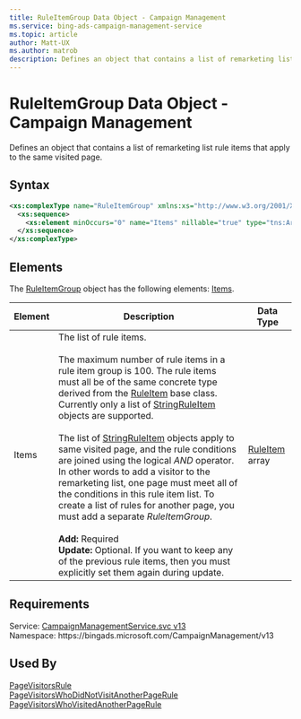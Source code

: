 ```yaml
---
title: RuleItemGroup Data Object - Campaign Management
ms.service: bing-ads-campaign-management-service
ms.topic: article
author: Matt-UX
ms.author: matrob
description: Defines an object that contains a list of remarketing list rule items that apply to the same visited page.
---
```

# RuleItemGroup Data Object - Campaign Management
Defines an object that contains a list of remarketing list rule items that apply to the same visited page. 

## Syntax
```xml
<xs:complexType name="RuleItemGroup" xmlns:xs="http://www.w3.org/2001/XMLSchema">
  <xs:sequence>
    <xs:element minOccurs="0" name="Items" nillable="true" type="tns:ArrayOfRuleItem" />
  </xs:sequence>
</xs:complexType>
```

## <a name="elements"></a>Elements

The [RuleItemGroup](ruleitemgroup.md) object has the following elements: [Items](#items).

|Element|Description|Data Type|
|-----------|---------------|-------------|
|<a name="items"></a>Items|The list of rule items.<br/><br/>The maximum number of rule items in a rule item group is 100. The rule items must all be of the same concrete type derived from the [RuleItem](ruleitem.md) base class. Currently only a list of [StringRuleItem](stringruleitem.md) objects are supported.<br/><br/>The list of [StringRuleItem](stringruleitem.md) objects apply to same visited page, and the rule conditions are joined using the logical *AND* operator. In other words to add a visitor to the remarketing list, one page must meet all of the conditions in this rule item list. To create a list of rules for another page, you must add a separate *RuleItemGroup*.<br/><br/>**Add:** Required<br/>**Update:** Optional. If you want to keep any of the previous rule items, then you must explicitly set them again during update.|[RuleItem](ruleitem.md) array|

## Requirements
Service: [CampaignManagementService.svc v13](https://campaign.api.bingads.microsoft.com/Api/Advertiser/CampaignManagement/v13/CampaignManagementService.svc)  
Namespace: https\://bingads.microsoft.com/CampaignManagement/v13  

## Used By
[PageVisitorsRule](pagevisitorsrule.md)  
[PageVisitorsWhoDidNotVisitAnotherPageRule](pagevisitorswhodidnotvisitanotherpagerule.md)  
[PageVisitorsWhoVisitedAnotherPageRule](pagevisitorswhovisitedanotherpagerule.md)  
